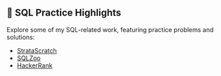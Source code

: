 ## 🚀 SQL Practice Highlights

Explore some of my SQL-related work, featuring practice problems and solutions:

- [StrataScratch](https://github.com/chrispenna/StrataScratch)
- [SQLZoo](https://github.com/chrispenna/SQLzoo)
- [HackerRank](https://github.com/chrispenna/HackerRank)
